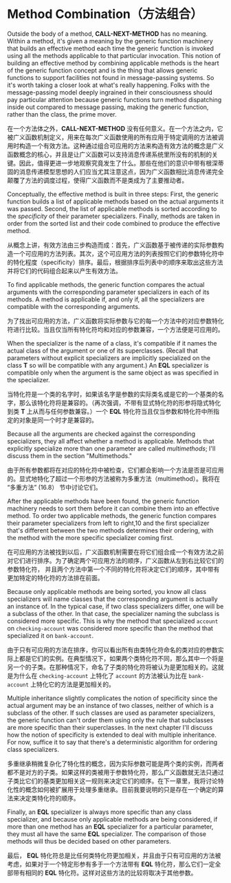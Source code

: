 # Method Combination（方法组合）

Outside the body of a method, **CALL-NEXT-METHOD** has no meaning. Within
a method, it's given a meaning by the generic function machinery that
builds an effective method each time the generic function is invoked
using all the methods applicable to that particular invocation. This
notion of building an effective method by combining applicable methods
is the heart of the generic function concept and is the thing that
allows generic functions to support facilities not found in
message-passing systems. So it's worth taking a closer look at what's
really happening. Folks with the message-passing model deeply
ingrained in their consciousness should pay particular attention
because generic functions turn method dispatching inside out compared
to message passing, making the generic function, rather than the
class, the prime mover.

在一个方法体之外，**CALL-NEXT-METHOD**
没有任何意义。在一个方法之内，它被广义函数机制定义，用来在每次广义函数使用的所有应用于特定调用的方法被调用时构造一个有效方法。这种通过组合可应用的方法来构造有效方法的概念是广义函数概念的核心，并且是让广义函数可以支持消息传递系统里所没有的机制的关键。因此，值得更进一步地观察究竟发生了什么。那些在他们的意识中带有根深蒂固的消息传递模型思想的人们应当尤其注意这点，因为广义函数相比消息传递完全颠覆了方法的调度过程，使得广义函数而不是类成为了主要推动者。

Conceptually, the effective method is built in three steps: First, the
generic function builds a list of applicable methods based on the
actual arguments it was passed. Second, the list of applicable methods
is sorted according to the *specificity* of their parameter
specializers. Finally, methods are taken in order from the sorted list
and their code combined to produce the effective method.

从概念上讲，有效方法由三步构造而成：首先，广义函数基于被传递的实际参数构造一个可应用的方法列表。其次，这个可应用方法的列表按照它们的参数特化符中的特化程度（specificity）排序。最后，根据排序后列表中的顺序来取出这些方法并将它们的代码组合起来以产生有效方法。

To find applicable methods, the generic function compares the actual
arguments with the corresponding parameter specializers in each of its
methods. A method is applicable if, and only if, all the specializers
are compatible with the corresponding arguments.

为了找出可应用的方法，广义函数将实际参数与它的每一个方法中的对应参数特化符进行比较。当且仅当所有特化符均和对应的参数兼容，一个方法便是可应用的。

When the specializer is the name of a class, it's compatible if it
names the actual class of the argument or one of its
superclasses. (Recall that parameters without explicit specializers
are implicitly specialized on the class **T** so will be compatible with
any argument.) An **EQL** specializer is compatible only when the argument
is the same object as was specified in the specializer.

当特化符是一个类的名字时，如果该名字是参数的实际类名或是它的一个基类的名字，那么该特化符将是兼容的。（再次强调，不带有显式特化符的形参将隐式特化到类
**T** 上从而与任何参数兼容。）一个
**EQL** 特化符当且仅当参数和特化符中所指定的对象是同一个时才是兼容的。

Because all the arguments are checked against the corresponding
specializers, they all affect whether a method is applicable. Methods
that explicitly specialize more than one parameter are called
*multimethods*; I'll discuss them in the section "Multimethods."

由于所有参数都将在对应的特化符中被检查，它们都会影响一个方法是否是可应用的。显式地特化了超过一个形参的方法被称为多重方法（multimethod）。我将在
“多重方法” (16.8） 节中讨论它们。

After the applicable methods have been found, the generic function
machinery needs to sort them before it can combine them into an
effective method. To order two applicable methods, the generic
function compares their parameter specializers from left to right,10
and the first specializer that's different between the two methods
determines their ordering, with the method with the more specific
specializer coming first.

在可应用的方法被找到以后，广义函数机制需要在将它们组合成一个有效方法之前对它们进行排序。为了确定两个可应用方法的顺序，广义函数从左到右比较它们的参数特化符， 并且两个方法中第一个不同的特化符将决定它们的顺序，其中带有更加特定的特化符的方法排在前面。

Because only applicable methods are being sorted, you know all class
specializers will name classes that the corresponding argument is
actually an instance of. In the typical case, if two class
specializers differ, one will be a subclass of the other. In that
case, the specializer naming the subclass is considered more
specific. This is why the method that specialized `account` on
`checking-account` was considered more specific than the method that
specialized it on `bank-account`.

由于只有可应用的方法在排序，你可以看出所有由类特化符命名的类对应的参数实际上都是它们的实例。在典型情况下，如果两个类特化符不同，那么其中一个将是另一个的子类。在那种情况下，命名了子类的特化符将被认为是更加相关的。这就是为什么在
`checking-account` 上特化了 `account`
的方法被认为比在 `bank-account` 上特化它的方法是更加相关的。

Multiple inheritance slightly complicates the notion of specificity
since the actual argument may be an instance of two classes, neither
of which is a subclass of the other. If such classes are used as
parameter specializers, the generic function can't order them using
only the rule that subclasses are more specific than their
superclasses. In the next chapter I'll discuss how the notion of
specificity is extended to deal with multiple inheritance. For now,
suffice it to say that there's a deterministic algorithm for ordering
class specializers.

多重继承稍微复杂化了特化性的概念，因为实际参数可能是两个类的实例，而两者都不是对方的子类。如果这样的类被用于参数特化符，那么广义函数就无法只通过子类比它们的基类更加相关这一规则来决定它们的顺序。在下一章里，我将讨论特化性的概念如何被扩展用于处理多重继承。目前我要说明的只是存在一个确定的算法来决定类特化符的顺序。

Finally, an **EQL** specializer is always more specific than any class
specializer, and because only applicable methods are being considered,
if more than one method has an **EQL** specializer for a particular
parameter, they must all have the same **EQL** specializer. The comparison
of those methods will thus be decided based on other parameters.

最后， **EQL**
特化符总是比任何类特化符更加相关，并且由于只有可应用的方法被考虑，如果对于一个特定形参有多于一个方法带有
**EQL** 特化符，那么它们一定全部带有相同的
**EQL** 特化符。这样对这些方法的比较将取决于其他参数。
